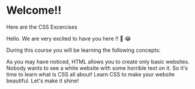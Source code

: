 # Welcome!!

Here are the CSS Excercises

Hello. We are very excited to have you here !! 🎉 😂

During this course you will be learning the following concepts:

As you may have noticed, HTML allows you to create only basic websites. Nobody wants to see a white website with some horrible text on it. So it's time to learn what is CSS all about! Learn CSS to make your website beautiful. Let's make it shine!
